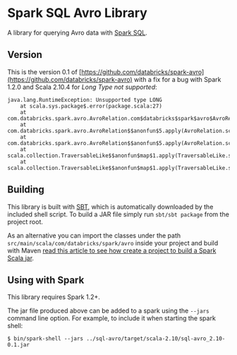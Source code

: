# Spark SQL Avro Library

A library for querying Avro data with [Spark SQL](http://spark.apache.org/docs/latest/sql-programming-guide.html).

## Version
This is the version 0.1 of [https://github.com/databricks/spark-avro](https://github.com/databricks/spark-avro) with a fix for a bug with Spark 1.2.0 and Scala 2.10.4 for *Long Type not supported*:

```
java.lang.RuntimeException: Unsupported type LONG
    at scala.sys.package$.error(package.scala:27)
    at com.databricks.spark.avro.AvroRelation.com$databricks$spark$avro$AvroRelation$$toSqlType(AvroRelation.scala:116)
    at com.databricks.spark.avro.AvroRelation$$anonfun$5.apply(AvroRelation.scala:97)
    at com.databricks.spark.avro.AvroRelation$$anonfun$5.apply(AvroRelation.scala:96)
    at scala.collection.TraversableLike$$anonfun$map$1.apply(TraversableLike.scala:244)
    at scala.collection.TraversableLike$$anonfun$map$1.apply(TraversableLike.scala:244)
```

## Building
This library is built with [SBT](http://www.scala-sbt.org/0.13/docs/Command-Line-Reference.html), which is automatically downloaded by the included shell script. To build a JAR file simply run `sbt/sbt package` from the project root.

As an alternative you can import the classes under the path ```src/main/scala/com/databricks/spark/avro``` inside your project and build with Maven [read this article to see how create a project to build a Spark Scala jar](https://nosqlnocry.wordpress.com/2015/02/27/how-to-build-a-spark-fat-jar-in-scala-and-submit-a-job/).

## Using with Spark
This library requires Spark 1.2+.

The jar file produced above can be added to a spark using the `--jars` command line option.  For example, to include it when starting the spark shell:

```
$ bin/spark-shell --jars ../sql-avro/target/scala-2.10/sql-avro_2.10-0.1.jar
```
